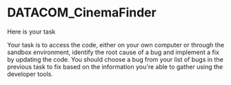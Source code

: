 # DATACOM_CinemaFinder

Here is your task

Your task is to access the code, either on your own computer or through the sandbox environment, identify the root cause of a bug and implement a fix by updating the code. You should choose a bug from your list of bugs in the previous task to fix based on the information you're able to gather using the developer tools.
